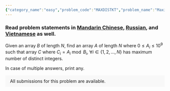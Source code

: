 ```yaml
---
{"category_name":"easy","problem_code":"MAXDISTKT","problem_name":"Maximum Number Of Distinct Elements","problemComponents":{"constraints":"- $1 \\leq T \\leq 10^5$\n- $1 \\leq N \\leq 2 \\cdot 10^5$\n- $1 \\leq B_i \\leq N$\n- $0 \\leq A_i \\leq 10^9$\n- Sum of $N$ over all tests is atmost $10^6$.\n","constraintsState":true,"subtasks":"- 30 points : $1 \\leq R \\leq 10000$\n- 70 points : $1 \\leq R \\leq 10^9$\n","subtasksState":false,"inputFormat":"- First-line will contain $T$, the number of test cases. Then the test cases follow.\n- Each test case contains two lines of input.\n- First-line contains a single integer $N$.\n- Second-line contains $N$ space-separated integers $B_1, B_2, \\ldots, B_N$.\n","inputFormatState":true,"outputFormat":"For each test case, output in a single line $N$ space-separated integers $A_1, A_2, \\ldots, A_N$, the elements of the array $A$ such that array $C$ has the maximum number of distinct elements.\n\nIf the output array doesn\u0027t follow the constraints or the number of distinct elements in the array $C$ is less than the optimal value, you will receive a wrong answer verdict.\n","outputFormatState":true,"sampleTestCases":{"0":{"id":1,"input":"3\n3\n2 1 3\n2\n1 1\n6\n1 2 3 3 2 1","output":"3 1 2\n2 3\n0 1 2 3 4 5","explanation":"**Test Case $1$:** Array $C = \\{3 \\bmod 2, 1 \\bmod 1, 2 \\bmod 3\\} = \\{1, 0, 2\\}$. So the number of unique elements are $3$.\n\n**Test Case $2$:** Array $C = \\{2 \\bmod 1, 3 \\bmod 1\\} = \\{0, 0\\}$. So the number of unique elements is $1$.\n\n**Test Case $3$:** Array $C$ $= \\{0 \\bmod 1, 1 \\bmod 2, 2 \\bmod 3, 3 \\bmod 3, 4 \\bmod 2, 5 \\bmod 1\\}$ $= \\{0, 1, 2, 0, 0, 0\\}$. So the number of unique elements are $3$.\n\nIn all the $3$ cases, the number of unique elements can\u0027t be increased any further for any choice of the array $A$.","isDeleted":false}}},"video_editorial_url":"https://youtu.be/ihlTSvrotno","languages_supported":{"0":"CPP14","1":"C","2":"JAVA","3":"PYTH 3.6","4":"CPP17","5":"PYTH","6":"PYP3","7":"CS2","8":"ADA","9":"PYPY","10":"TEXT","11":"PAS fpc","12":"NODEJS","13":"RUBY","14":"PHP","15":"GO","16":"HASK","17":"TCL","18":"PERL","19":"SCALA","20":"LUA","21":"kotlin","22":"BASH","23":"JS","24":"LISP sbcl","25":"rust","26":"PAS gpc","27":"BF","28":"CLOJ","29":"R","30":"D","31":"CAML","32":"FORT","33":"ASM","34":"swift","35":"FS","36":"WSPC","37":"LISP clisp","38":"SQL","39":"SCM guile","40":"PERL6","41":"ERL","42":"CLPS","43":"ICK","44":"NICE","45":"PRLG","46":"ICON","47":"COB","48":"SCM chicken","49":"PIKE","50":"SCM qobi","51":"ST","52":"SQLQ","53":"NEM"},"max_timelimit":1,"source_sizelimit":50000,"problem_author":"utkarsh_adm","problem_tester":"","date_added":"11-10-2021","tags":{"0":"greedy","1":"simple","2":"snckql21","3":"utkarsh_adm"},"problem_difficulty_level":"Unavailable","best_tag":"","editorial_url":"https://discuss.codechef.com/problems/MAXDISTKT","time":{"view_start_date":1634668200,"submit_start_date":1634668200,"visible_start_date":1634668200,"end_date":1735669800},"is_direct_submittable":false,"problemDiscussURL":"https://discuss.codechef.com/search?q=MAXDISTKT","is_proctored":false,"visitedContests":{},"layout":"problem"}
---
```

### Read problem statements in [Mandarin Chinese](https://www.codechef.com/download/translated/SNCKQL21/mandarin/MAXDISTKT.pdf), [Russian](https://www.codechef.com/download/translated/SNCKQL21/russian/MAXDISTKT.pdf), and [Vietnamese](https://www.codechef.com/download/translated/SNCKQL21/vietnamese/MAXDISTKT.pdf) as well.

Given an array $B$ of length $N$, find an array $A$ of length $N$ where $0 \le A_i \le 10^9$ such that array $C$ where $C_i = A_i \bmod B_i$, $\forall i \in \{1, 2, ..., N\}$ has maximum number of distinct integers.

In case of multiple answers, print any.
<aside style='background: #f8f8f8;padding: 10px 15px;'><div>All submissions for this problem are available.</div></aside>